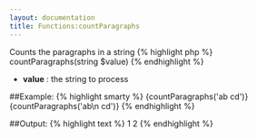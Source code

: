 ```yaml
---
layout: documentation
title: Functions:countParagraphs
---
```


Counts the paragraphs in a string
{% highlight php %}
countParagraphs(string $value)
{% endhighlight %}

* **value** : the string to process

##Example:
{% highlight smarty %}
{countParagraphs('ab cd')}
{countParagraphs('ab\n cd')}
{% endhighlight %}

##Output:
{% highlight text %}
1
2
{% endhighlight %}